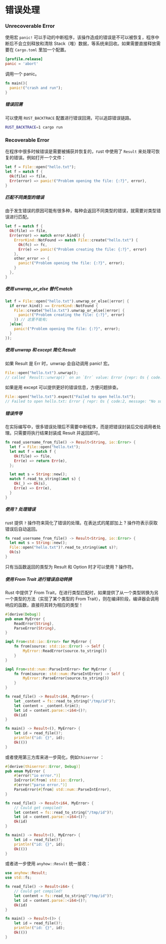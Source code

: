 # 错误处理

### Unrecoverable Error

使用宏 `panic!` 可以手动的中断程序，该操作造成的错误是不可以被恢复，程序中断后不会立刻释放和清除 Stack（堆）数据，等系统来回收。如果需要直接释放需要在 `Cargo.toml` 里加一个配置。

```toml
[profile.release]
panic = 'abort'
```

调用一个 panic。

```rust
fn main(){
  panic!("crash and run");
}
```

##### 错误回溯

可以使用 `RUST_BACKTRACE` 配置进行错误回溯，可以追踪错误链路。

```sh
RUST_BACKTRACE=1 cargo run
```

### Recoverable Error

在程序中很多时候错误是需要被捕获并恢复的，rust 中使用了 `Result` 来处理可恢复的错误。例如打开一个文件：

```rust
let f = File::open("hello.txt");
let f = match f {
  Ok(file) => file,
  Err(error) => panic!("Problem opening the file: {:?}", error),
}
```

##### 匹配不同类型的错误

由于发生错误的原因可能有很多种，每种会返回不同类型的错误，就需要对类型错误进行匹配。

```rust
let f = match f {
  Ok(file) => file,
  Err(error) => match error.kind() {
    ErrorKind::NotFound => match File::create("hello.txt") {
      Ok(fc) => fc,
      Err(e) => panic!("Problem creating the file: {:?}", error)
    },
    other_error => {
      panic!("Problem opening the file: {:?}", error);
    }
  },
}
```

##### 使用 unwrap_or_else 替代 match

```rust
let f = File::open("hello.txt").unwrap_or_else(|error| {
  if error.kind() == ErrorKind::NotFound {
    File::create("hello.txt").unwrap_or_else(|error| {
      panic!("Problem creating the file: {:?}", error)
    }) // 这里不能有;
  }else{
    panic!("Problem opening the file: {:?}", error);
  }
});
```

##### 使用 unwrap 和 except 简化 Result

如果 Result 是 Err 时，unwrap 会自动调用 panic! 宏。

```rust
File::open("hello.txt").unwrap(); 
// called `Result::unwrap()` on an `Err` value: Error {repr: Os { code: 2, message: "No such file or directory" } }
```

如果是用 except 可以提供更好的错误信息，方便问题排查。

```rust
File::open("hello.txt").expect("Failed to open hello.txt"); 
// Failed to open hello.txt: Error { repr: Os { code:2, message: "No such file or directory" } }
```

##### 错误传导

在实际编写中，很多错误处理后不需要中断程序，而是把错误封装后交给调用者处理。只需要将执行结果封装成 Result 并返回即可。

```rust
fn read_username_from_file() -> Result<String, io::Error> {
  let f = File::open("hello.txt");
  let mut f = match f {
    Ok(file) => file,
    Err(e) => return Err(e),
  };

  let mut s = String::new();
  match f.read_to_string(&mut s) {
    Ok(_) => Ok(s),
    Err(e) => Err(e),
  }
}
```

##### 使用 ? 处理错误

rust 提供 `?` 操作符来简化了错误的处理。在表达式的尾部加上 ? 操作符表示获取错误后自动返回。

```rust
fn read_username_from_file() -> Result<String, io::Error> {
  let mut s = String::new();
  File::open("hello.txt")?.read_to_string(&mut s)?;
  Ok(s)
}
```

只有当函数返回的类型为 Result 和 Option 时才可以使用 ? 操作符。

##### 使用 From Trait 进行错误自动转换

Rust 中提供了 From Trait，在进行类型匹配时，如果提供了从一个类型转换为另一个类型的方法（实现了某个类型的 From Trait），则在编译阶段，编译器会调用响应的函数，直接将其转为相应的类型！

```rust
#[derive(Debug)]
pub enum MyError {
    ReadError(String),
    ParseError(String),
}

impl From<std::io::Error> for MyError {
    fn from(source: std::io::Error) -> Self {
        MyError::ReadError(source.to_string())
    }
}

impl From<std::num::ParseIntError> for MyError {
    fn from(source: std::num::ParseIntError) -> Self {
        MyError::ParseError(source.to_string())
    }
}

fn read_file() -> Result<i64, MyError> {
    let _content = fs::read_to_string("/tmp/id")?;
    let content = _content.trim();
    let id = content.parse::<i64>()?;
    Ok(id)
}

fn main() -> Result<(), MyError> {
    let id = read_file()?;
    println!("id: {}", id);
    Ok(())
}
```

或者使用第三方库来进一步简化，例如`thiserror` ：

```rust
#[derive(thiserror::Error, Debug)]
pub enum MyError {
    #[error("io error.")]
    IoError(#[from] std::io::Error),
    #[error("parse error.")]
    ParseError(#[from] std::num::ParseIntError),
}

fn read_file() -> Result<i64, MyError> {
    // Could get compiled!
    let content = fs::read_to_string("/tmp/id")?;
    let id = content.parse::<i64>()?;
    Ok(id)
}

fn main() -> Result<(), MyError> {
    let id = read_file()?;
    println!("id: {}", id);
    Ok(())
}
```

或者进一步使用 `anyhow::Result` 统一接收：

```rust
use anyhow::Result;
use std::fs;

fn read_file() -> Result<i64> {
    // Could get compiled!
    let content = fs::read_to_string("/tmp/id")?;
    let id = content.parse::<i64>()?;
    Ok(id)
}

fn main() -> Result<()> {
    let id = read_file()?;
    println!("id: {}", id);
    Ok(())
}
```


